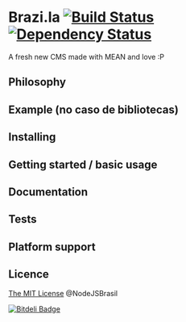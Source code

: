 Brazi.la [![Build Status][travis-image]][travis-url] [![Dependency Status][depstat-image]][depstat-url]
====

A fresh new CMS made with MEAN and love :P

## Philosophy

## Example (no caso de bibliotecas)

## Installing

## Getting started / basic usage

## Documentation

## Tests

## Platform support

## Licence

[The MIT License](http://nodejsbrasil.mit-license.org/) @NodeJSBrasil

[![Bitdeli Badge](https://d2weczhvl823v0.cloudfront.net/luanmuniz/brazi.la/trend.png)](https://bitdeli.com/free "Bitdeli Badge")

[travis-url]: https://travis-ci.org/luanmuniz/brazi.la
[travis-image]: https://travis-ci.org/luanmuniz/brazi.la.png?branch=master
[depstat-url]: https://david-dm.org/luanmuniz/brazi.la
[depstat-image]: https://david-dm.org/luanmuniz/brazi.la.png